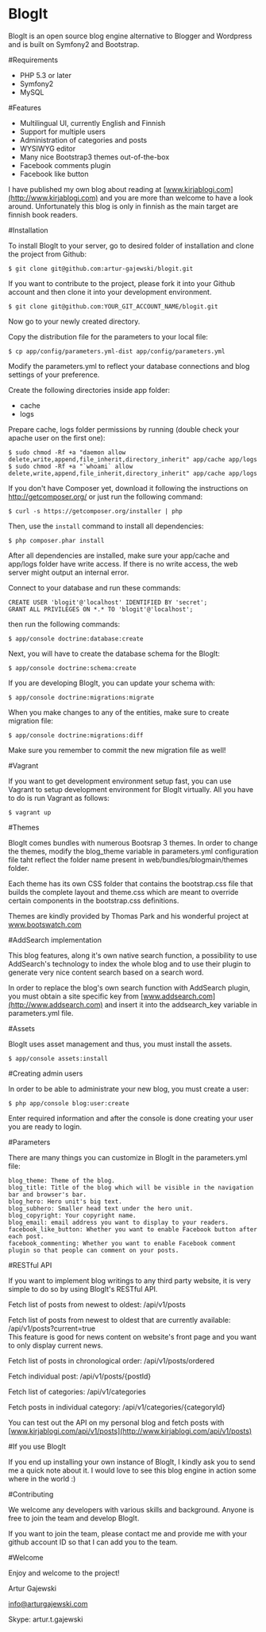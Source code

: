 BlogIt
======

BlogIt is an open source blog engine alternative to Blogger and Wordpress and is built on Symfony2 and Bootstrap.

#Requirements

- PHP 5.3 or later
- Symfony2
- MySQL

#Features

- Multilingual UI, currently English and Finnish
- Support for multiple users
- Administration of categories and posts
- WYSIWYG editor
- Many nice Bootstrap3 themes out-of-the-box
- Facebook comments plugin
- Facebook like button

I have published my own blog about reading at [www.kirjablogi.com](http://www.kirjablogi.com) and you are more than welcome to have a look around.
Unfortunately this blog is only in finnish as the main target are finnish book readers.

#Installation

To install BlogIt to your server, go to desired folder of installation and clone the project from Github:

    $ git clone git@github.com:artur-gajewski/blogit.git

If you want to contribute to the project, please fork it into your Github account and then clone it into your development environment.

    $ git clone git@github.com:YOUR_GIT_ACCOUNT_NAME/blogit.git

Now go to your newly created directory.

Copy the distribution file for the parameters to your local file:

    $ cp app/config/parameters.yml-dist app/config/parameters.yml

Modify the parameters.yml to reflect your database connections and blog settings of your preference.

Create the following directories inside app folder:

- cache
- logs

Prepare cache, logs folder permissions by running (double check your apache user on the first one):

    $ sudo chmod -Rf +a "daemon allow delete,write,append,file_inherit,directory_inherit" app/cache app/logs
    $ sudo chmod -Rf +a "`whoami` allow delete,write,append,file_inherit,directory_inherit" app/cache app/logs

If you don't have Composer yet, download it following the instructions on
http://getcomposer.org/ or just run the following command:

    $ curl -s https://getcomposer.org/installer | php

Then, use the `install` command to install all dependencies:

    $ php composer.phar install

After all dependencies are installed, make sure your app/cache and app/logs
folder have write access. If there is no write access, the web server might
output an internal error.

Connect to your database and run these commands:

    CREATE USER 'blogit'@'localhost' IDENTIFIED BY 'secret';
    GRANT ALL PRIVILEGES ON *.* TO 'blogit'@'localhost';

then run the following commands:

    $ app/console doctrine:database:create
    
Next, you will have to create the database schema for the BlogIt:

    $ app/console doctrine:schema:create

If you are developing BlogIt, you can update your schema with:

    $ app/console doctrine:migrations:migrate

When you make changes to any of the entities, make sure to create migration file:

    $ app/console doctrine:migrations:diff

Make sure you remember to commit the new migration file as well!

#Vagrant

If you want to get development environment setup fast, you can use Vagrant to setup development environment for BlogIt
virtually. All you have to do is run Vagrant as follows:

    $ vagrant up

#Themes

BlogIt comes bundles with numerous Bootsrap 3 themes. In order to change the themes, modify the blog_theme variable in
parameters.yml configuration file taht reflect the folder name present in web/bundles/blogmain/themes folder.

Each theme has its own CSS folder that contains the bootstrap.css file that builds the complete layout and theme.css
which are meant to override certain components in the bootstrap.css definitions.

Themes are kindly provided by Thomas Park and his wonderful project at www.bootswatch.com

#AddSearch implementation

This blog features, along it's own native search function, a possibility to use AddSearch's technology to index the whole
blog and to use their plugin to generate very nice content search based on a search word.

In order to replace the blog's own search function with AddSearch plugin, you must obtain a site specific key from
[www.addsearch.com](http://www.addsearch.com) and insert it into the addsearch_key variable in parameters.yml file.

#Assets

BlogIt uses asset management and thus, you must install the assets.

    $ app/console assets:install

#Creating admin users

In order to be able to administrate your new blog, you must create a user:

	$ php app/console blog:user:create

Enter required information and after the console is done creating your user you are ready to login.

#Parameters

There are many things you can customize in BlogIt in the parameters.yml file:

	blog_theme: Theme of the blog.
	blog_title: Title of the blog which will be visible in the navigation bar and browser's bar.
	blog_hero: Hero unit's big text.
	blog_subhero: Smaller head text under the hero unit.
	blog_copyright: Your copyright name.
	blog_email: email address you want to display to your readers.
	facebook_like_button: Whether you want to enable Facebook button after each post.
	facebook_commenting: Whether you want to enable Facebook comment plugin so that people can comment on your posts.

#RESTful API

If you want to implement blog writings to any third party website, it is very simple to do so by using BlogIt's RESTful API.

Fetch list of posts from newest to oldest: /api/v1/posts

Fetch list of posts from newest to oldest that are currently available: /api/v1/posts?current=true
<br/>
This feature is good for news content on website's front page and you want to only display current news.

Fetch list of posts in chronological order: /api/v1/posts/ordered

Fetch individual post: /api/v1/posts/{postId}

Fetch list of categories: /api/v1/categories

Fetch posts in individual category: /api/v1/categories/{categoryId}

You can test out the API on my personal blog and fetch posts with [www.kirjablogi.com/api/v1/posts](http://www.kirjablogi.com/api/v1/posts)

#If you use BlogIt

If you end up installing your own instance of BlogIt, I kindly ask you to send me a quick note about it. I would love
to see this blog engine in action some where in the world :)

#Contributing

We welcome any developers with various skills and background. Anyone is free to join the team and develop BlogIt.

If you want to join the team, please contact me and provide me with your github account ID so that I can add you to the team.

#Welcome

Enjoy and welcome to the project!

Artur Gajewski

info@arturgajewski.com

Skype: artur.t.gajewski
